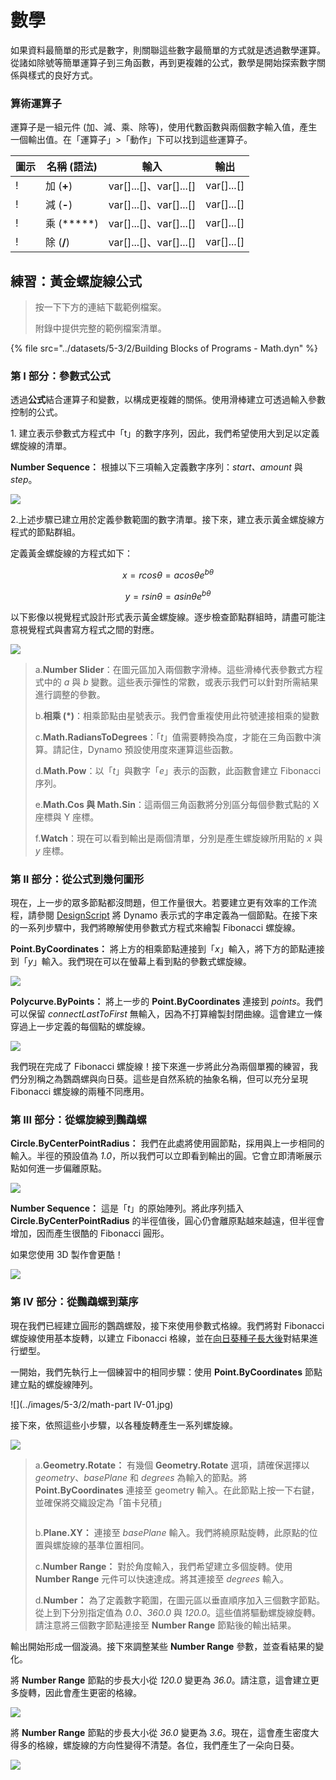 # 數學

如果資料最簡單的形式是數字，則關聯這些數字最簡單的方式就是透過數學運算。從諸如除號等簡單運算子到三角函數，再到更複雜的公式，數學是開始探索數字關係與樣式的良好方式。

### 算術運算子

運算子是一組元件 (加、減、乘、除等)，使用代數函數與兩個數字輸入值，產生一個輸出值。在「運算子」>「動作」下可以找到這些運算子。

| 圖示                                              | 名稱 (語法)     | 輸入                     | 輸出      |
| ------------------------------------------------- | ----------------- | -------------------------- | ------------ |
| \![](<../images/5-1/addition(1)(1) (1).jpg>)       | 加 (**+**)       | var[]...[]、var[]...[] | var[]...[] |
| \![](<../images/5-1/Subtraction(1)(1) (1).jpg>)    | 減 (**-**)  | var[]...[]、var[]...[] | var[]...[] |
| \![](<../images/5-1/Multiplication(1)(1) (1).jpg>) | 乘 (*****) | var[]...[]、var[]...[] | var[]...[] |
| \![](<../images/5-1/Division(1)(1) (1).jpg>)       | 除 (**/**)    | var[]...[]、var[]...[] | var[]...[] |

## 練習：黃金螺旋線公式

> 按一下下方的連結下載範例檔案。
>
> 附錄中提供完整的範例檔案清單。

{% file src="../datasets/5-3/2/Building Blocks of Programs - Math.dyn" %}

### 第 I 部分：參數式公式

透過**公式**結合運算子和變數，以構成更複雜的關係。使用滑棒建立可透過輸入參數控制的公式。

1\. 建立表示參數式方程式中「t」的數字序列，因此，我們希望使用大到足以定義螺旋線的清單。

**Number Sequence：** 根據以下三項輸入定義數字序列：_start、amount_ 與 _step_。

![](../images/5-3/2/math-partI-01.jpg)

2\.上述步驟已建立用於定義參數範圍的數字清單。接下來，建立表示黃金螺旋線方程式的節點群組。

定義黃金螺旋線的方程式如下：

$$ x = r cos θ = a cos θ e^{bθ} $$

$$ y = r sin θ = a sin θe^{bθ} $$

以下影像以視覺程式設計形式表示黃金螺旋線。逐步檢查節點群組時，請盡可能注意視覺程式與書寫方程式之間的對應。

![](../images/5-3/2/math-partI-02.jpg)

> a.**Number Slider**：在圖元區加入兩個數字滑棒。這些滑棒代表參數式方程式中的 _a_ 與 _b_ 變數。這些表示彈性的常數，或表示我們可以針對所需結果進行調整的參數。
>
> b.**相乘 (*)**：相乘節點由星號表示。我們會重複使用此符號連接相乘的變數
>
> c.**Math.RadiansToDegrees**：「_t_」值需要轉換為度，才能在三角函數中演算。請記住，Dynamo 預設使用度來運算這些函數。
>
> d.**Math.Pow**：以「_t_」與數字「_e_」表示的函數，此函數會建立 Fibonacci 序列。
>
> e.**Math.Cos 與 Math.Sin**：這兩個三角函數將分別區分每個參數式點的 X 座標與 Y 座標。
>
> f.**Watch**：現在可以看到輸出是兩個清單，分別是產生螺旋線所用點的 _x_ 與 _y_ 座標。

### 第 II 部分：從公式到幾何圖形

現在，上一步的眾多節點都沒問題，但工作量很大。若要建立更有效率的工作流程，請參閱 [DesignScript](../../8\_coding\_in\_dynamo/8-1\_code-blocks-and-design-script/2-design-script-syntax.md) 將 Dynamo 表示式的字串定義為一個節點。在接下來的一系列步驟中，我們將瞭解使用參數式方程式來繪製 Fibonacci 螺旋線。

**Point.ByCoordinates：** 將上方的相乘節點連接到「_x_」輸入，將下方的節點連接到「_y_」輸入。我們現在可以在螢幕上看到點的參數式螺旋線。

![](../images/5-3/2/math-partII-01.gif)

**Polycurve.ByPoints：** 將上一步的 **Point.ByCoordinates** 連接到 _points_。我們可以保留 _connectLastToFirst_ 無輸入，因為不打算繪製封閉曲線。這會建立一條穿過上一步定義的每個點的螺旋線。

![](../images/5-3/2/math-partII-02.jpg)

我們現在完成了 Fibonacci 螺旋線！接下來進一步將此分為兩個單獨的練習，我們分別稱之為鸚鵡螺與向日葵。這些是自然系統的抽象名稱，但可以充分呈現 Fibonacci 螺旋線的兩種不同應用。

### 第 III 部分：從螺旋線到鸚鵡螺

**Circle.ByCenterPointRadius：** 我們在此處將使用圓節點，採用與上一步相同的輸入。半徑的預設值為 _1.0_，所以我們可以立即看到輸出的圓。它會立即清晰展示點如何進一步偏離原點。

![](../images/5-3/2/math-partIII-01.jpg)

**Number Sequence：** 這是「_t_」的原始陣列。將此序列插入 **Circle.ByCenterPointRadius** 的半徑值後，圓心仍會離原點越來越遠，但半徑會增加，因而產生很酷的 Fibonacci 圓形。

如果您使用 3D 製作會更酷！

![](../images/5-3/2/math-partIII-02.gif)

### 第 IV 部分：從鸚鵡螺到葉序

現在我們已經建立圓形的鸚鵡螺殼，接下來使用參數式格線。我們將對 Fibonacci 螺旋線使用基本旋轉，以建立 Fibonacci 格線，並在[向日葵種子長大後](https://blogs.unimelb.edu.au/sciencecommunication/2018/09/02/this-flower-uses-maths-to-reproduce/)對結果進行塑型。

一開始，我們先執行上一個練習中的相同步驟：使用 **Point.ByCoordinates** 節點建立點的螺旋線陣列。

\![](../images/5-3/2/math-part IV-01.jpg)

接下來，依照這些小步驟，以各種旋轉產生一系列螺旋線。

![](../images/5-3/2/math-partIV-02.jpg)

> a.**Geometry.Rotate：** 有幾個 **Geometry.Rotate** 選項，請確保選擇以 _geometry_、_basePlane_ 和 _degrees_ 為輸入的節點。將 **Point.ByCoordinates** 連接至 geometry 輸入。在此節點上按一下右鍵，並確保將交織設定為「笛卡兒積」
>
> <img src="../images/5-3/2/math-partIV-03crossproduct.jpg" alt="" data-size="original">
>
> b.**Plane.XY：** 連接至 _basePlane_ 輸入。我們將繞原點旋轉，此原點的位置與螺旋線的基準位置相同。
>
> c.**Number Range：** 對於角度輸入，我們希望建立多個旋轉。使用 **Number Range** 元件可以快速達成。將其連接至 _degrees_ 輸入。
>
> d.**Number：** 為了定義數字範圍，在圖元區以垂直順序加入三個數字節點。從上到下分別指定值為 _0.0、360.0_ 與 _120.0_。這些值將驅動螺旋線旋轉。請注意將三個數字節點連接至 **Number Range** 節點後的輸出結果。

輸出開始形成一個漩渦。接下來調整某些 **Number Range** 參數，並查看結果的變化。

將 **Number Range** 節點的步長大小從 _120.0_ 變更為 _36.0_。請注意，這會建立更多旋轉，因此會產生更密的格線。

![](../images/5-3/2/math-partIV-04.jpg)

將 **Number Range** 節點的步長大小從 _36.0_ 變更為 _3.6_。現在，這會產生密度大得多的格線，螺旋線的方向性變得不清楚。各位，我們產生了一朵向日葵。

![](../images/5-3/2/math-partIV-05.jpg)
